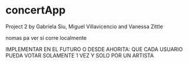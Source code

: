 # concertApp
Project 2 by Gabriela Siu, Miguel Villavicencio and Vanessa Zittle

nomas pa ver si corre localmente

IMPLEMENTAR EN EL FUTURO O DESDE AHORITA: QUE CADA USUARIO PUEDA VOTAR SOLAMENTE 1 VEZ Y SOLO POR UN ARTISTA 
